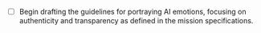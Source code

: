 - [ ] Begin drafting the guidelines for portraying AI emotions, focusing on authenticity and transparency as defined in the mission specifications.